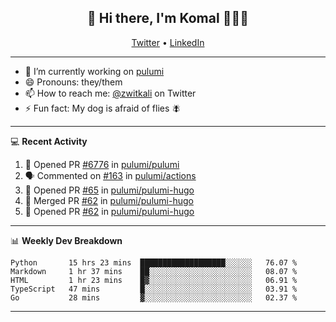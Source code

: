 <h2 align="center"> 👋 Hi there, I'm Komal 🧑🏾‍💻 </h2>
<p align="center">
    <a href="https://twitter.com/zwitkali">Twitter</a> •
    <a href="https://www.linkedin.com/in/komal-ali/">LinkedIn</a>
</p>

--------

- 🔭 I’m currently working on [pulumi](https://github.com/pulumi/pulumi)
- 😄 Pronouns: they/them
- 📫 How to reach me: [@zwitkali](https://twitter.com/zwitkali) on Twitter
- ⚡ Fun fact: My dog is afraid of flies 🪰

--------
💻 **Recent Activity**

<!--START_SECTION:activity-->
1. 💪 Opened PR [#6776](https://github.com/pulumi/pulumi/pull/6776) in [pulumi/pulumi](https://github.com/pulumi/pulumi)
2. 🗣 Commented on [#163](https://github.com/pulumi/actions/issues/163) in [pulumi/actions](https://github.com/pulumi/actions)
3. 💪 Opened PR [#65](https://github.com/pulumi/pulumi-hugo/pull/65) in [pulumi/pulumi-hugo](https://github.com/pulumi/pulumi-hugo)
4. 🎉 Merged PR [#62](https://github.com/pulumi/pulumi-hugo/pull/62) in [pulumi/pulumi-hugo](https://github.com/pulumi/pulumi-hugo)
5. 💪 Opened PR [#62](https://github.com/pulumi/pulumi-hugo/pull/62) in [pulumi/pulumi-hugo](https://github.com/pulumi/pulumi-hugo)
<!--END_SECTION:activity-->

--------

📊 **Weekly Dev Breakdown**
<!--START_SECTION:waka-->
```text
Python       15 hrs 23 mins  ███████████████████░░░░░░   76.07 % 
Markdown     1 hr 37 mins    ██░░░░░░░░░░░░░░░░░░░░░░░   08.07 % 
HTML         1 hr 23 mins    █▓░░░░░░░░░░░░░░░░░░░░░░░   06.91 % 
TypeScript   47 mins         █░░░░░░░░░░░░░░░░░░░░░░░░   03.91 % 
Go           28 mins         ▓░░░░░░░░░░░░░░░░░░░░░░░░   02.37 % 
```
<!--END_SECTION:waka-->

--------
